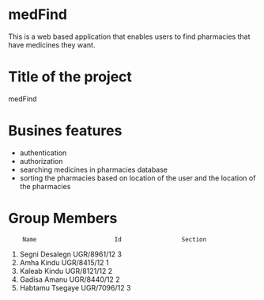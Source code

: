 # medFind
This is a web based application that enables users to find pharmacies that have medicines they want.

# Title of the project
medFind

# Busines features
- authentication
- authorization
- searching medicines in pharmacies database
- sorting the pharmacies based on location of the user and the location of the pharmacies

# Group Members
        Name         		      Id      	         Section 
1. Segni Desalegn         UGR/8961/12           	   3
2. Amha Kindu    	        UGR/8415/12                1
3. Kaleab Kindu  	        UGR/8121/12                2
4. Gadisa Amanu 	        UGR/8440/12        	       2
5. Habtamu Tsegaye        UGR/7096/12           	   3

